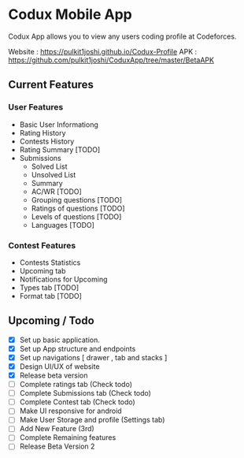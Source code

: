 # Codux Mobile App

Codux App allows you to view any users coding profile at Codeforces. 

Website : https://pulkit1joshi.github.io/Codux-Profile
APK : https://github.com/pulkit1joshi/CoduxApp/tree/master/BetaAPK


## Current Features
### User Features
* Basic User Informationg
* Rating History 
* Contests History
* Rating Summary [TODO]
* Submissions
  * Solved List
  * Unsolved List
  * Summary
  * AC/WR [TODO]
  * Grouping questions [TODO]
  * Ratings of questions [TODO]
  * Levels of questions [TODO]
  * Languages [TODO]

### Contest Features
* Contests Statistics 
* Upcoming tab
* Notifications for Upcoming
* Types tab [TODO]
* Format tab [TODO]

## Upcoming / Todo

- [x] Set up basic application.
- [x] Set up App structure and endpoints
- [x] Set up navigations [ drawer , tab and stacks ]
- [x] Design UI/UX of website
- [x] Release beta version
- [ ] Complete ratings tab (Check todo)
- [ ] Complete Submissions tab (Check todo)
- [ ] Complete Contest tab (Check todo)
- [ ] Make UI responsive for android
- [ ] Make User Storage and profile (Settings tab)
- [ ] Add New Feature (3rd)
- [ ] Complete Remaining features
- [ ] Release Beta Version 2
